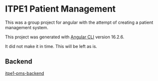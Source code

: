 # ITPE1 Patient Management

This was a group project for angular with the attempt of creating a patient management system.

This project was generated with [Angular CLI](https://github.com/angular/angular-cli) version 16.2.6.

It did not make it in time. This will be left as is.

## Backend 
[itpe1-pms-backend](https://github.com/sanguineimpasse/itpe1-pms-backend)
